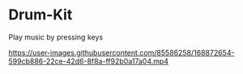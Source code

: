 # Drum-Kit
Play music by pressing keys 

https://user-images.githubusercontent.com/85586258/168872654-599cb886-22ce-42d6-8f8a-ff92b0a17a04.mp4

